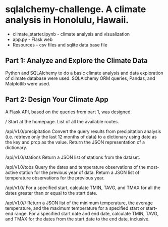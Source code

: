 # sqlalchemy-challenge. A climate analysis in Honolulu, Hawaii.

- climate_starter.ipynb - climate analysis and visualization
- app.py - Flask web
- Resources -  csv files and sqlite data base file

## Part 1: Analyze and Explore the Climate Data
Python and SQLAlchemy to do a basic climate analysis and data exploration of climate database were used. SQLAlchemy ORM queries, Pandas, and Matplotlib were used. 

## Part 2: Design Your Climate App
A Flask API, based on the queries from part 1, was designed.

/
Start at the homepage.
List of all the available routes.

/api/v1.0/precipitation
Convert the query results from precipitation analysis (i.e. retrieve only the last 12 months of data) to a dictionary using date as the key and prcp as the value.
Return the JSON representation of a dictionary.

/api/v1.0/stations
Return a JSON list of stations from the dataset.

/api/v1.0/tobs
Query the dates and temperature observations of the most-active station for the previous year of data.
Return a JSON list of temperature observations for the previous year.

/api/v1.0/<start>
For a specified start, calculate TMIN, TAVG, and TMAX for all the dates greater than or equal to the start date.

/api/v1.0/<start>/<end>
Return a JSON list of the minimum temperature, the average temperature, and the maximum temperature for a specified start or start-end range.
For a specified start date and end date, calculate TMIN, TAVG, and TMAX for the dates from the start date to the end date, inclusive.
